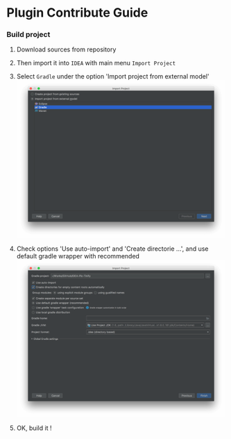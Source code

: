 Plugin Contribute Guide
===

### Build project

1. Download sources from repository  

2. Then import it into `IDEA` with main menu `Import Project`  

3. Select `Gradle` under the option 'Import project from external model'  
  ![import_type](art/import_select_type.png)

4. Check options 'Use auto-import' and 'Create directorie …', and use default gradle wrapper with recommended  
  ![import_type](art/import_options.png)

5. OK, build it !
